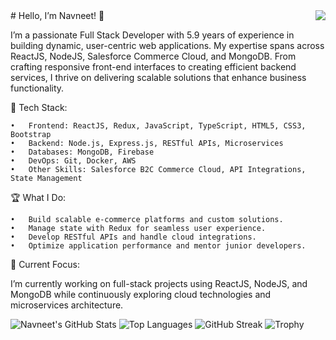 <img align="right" src="https://visitor-badge.laobi.icu/badge?page_id=navneetkr999.visitor-badge" />
# Hello, I’m Navneet! 👋

I’m a passionate Full Stack Developer with 5.9 years of experience in building dynamic, user-centric web applications. My expertise spans across ReactJS, NodeJS, Salesforce Commerce Cloud, and MongoDB. From crafting responsive front-end interfaces to creating efficient backend services, I thrive on delivering scalable solutions that enhance business functionality.

🔧 Tech Stack:

	•	Frontend: ReactJS, Redux, JavaScript, TypeScript, HTML5, CSS3, Bootstrap
	•	Backend: Node.js, Express.js, RESTful APIs, Microservices
	•	Databases: MongoDB, Firebase
	•	DevOps: Git, Docker, AWS
	•	Other Skills: Salesforce B2C Commerce Cloud, API Integrations, State Management

🏆 What I Do:

	•	Build scalable e-commerce platforms and custom solutions.
	•	Manage state with Redux for seamless user experience.
	•	Develop RESTful APIs and handle cloud integrations.
	•	Optimize application performance and mentor junior developers.

🚀 Current Focus:

I’m currently working on full-stack projects using ReactJS, NodeJS, and MongoDB while continuously exploring cloud technologies and microservices architecture.

![Navneet's GitHub Stats](https://github-readme-stats.vercel.app/api?username=navneetkr999&show_icons=true&theme=radical)
![Top Languages](https://github-readme-stats.vercel.app/api/top-langs/?username=navneetkr999&layout=compact&theme=radical)
![GitHub Streak](https://github-readme-streak-stats.herokuapp.com/?user=navneetkr999&theme=dark)
![Trophy](https://github-profile-trophy.vercel.app/?username=navneetkr999)
